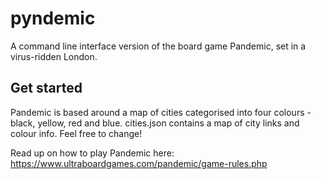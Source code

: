 # pyndemic
A command line interface version of the board game Pandemic, set in a virus-ridden London.


## Get started

Pandemic is based around a map of cities categorised into four colours - black, yellow, red and blue.
cities.json contains a map of city links and colour info. Feel free to change!

Read up on how to play Pandemic here: https://www.ultraboardgames.com/pandemic/game-rules.php